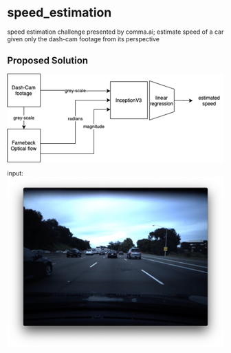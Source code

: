 # speed_estimation
speed estimation challenge presented by comma.ai; estimate speed of a car given only the dash-cam footage from its perspective

## Proposed Solution
![](assets/proposed_soln.png)

input:
![](assets/img.png)



